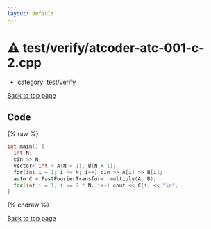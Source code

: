 ```yaml
---
layout: default
---
```


<!-- mathjax config similar to math.stackexchange -->
<script type="text/javascript" async
  src="https://cdnjs.cloudflare.com/ajax/libs/mathjax/2.7.5/MathJax.js?config=TeX-MML-AM_CHTML">
</script>
<script type="text/x-mathjax-config">
  MathJax.Hub.Config({
    TeX: { equationNumbers: { autoNumber: "AMS" }},
    tex2jax: {
      inlineMath: [ ['$','$'] ],
      processEscapes: true
    },
    "HTML-CSS": { matchFontHeight: false },
    displayAlign: "left",
    displayIndent: "2em"
  });
</script>

<script type="text/javascript" src="https://cdnjs.cloudflare.com/ajax/libs/jquery/3.4.1/jquery.min.js"></script>
<script src="https://cdn.jsdelivr.net/npm/jquery-balloon-js@1.1.2/jquery.balloon.min.js" integrity="sha256-ZEYs9VrgAeNuPvs15E39OsyOJaIkXEEt10fzxJ20+2I=" crossorigin="anonymous"></script>
<script type="text/javascript" src="../../../assets/js/copy-button.js"></script>
<link rel="stylesheet" href="../../../assets/css/copy-button.css" />


# :warning: test/verify/atcoder-atc-001-c-2.cpp
* category: test/verify


[Back to top page](../../../index.html)



## Code
{% raw %}
```cpp
int main() {
  int N;
  cin >> N;
  vector< int > A(N + 1), B(N + 1);
  for(int i = 1; i <= N; i++) cin >> A[i] >> B[i];
  auto C = FastFourierTransform::multiply(A, B);
  for(int i = 1; i <= 2 * N; i++) cout << C[i] << "\n";
}

```
{% endraw %}

[Back to top page](../../../index.html)

